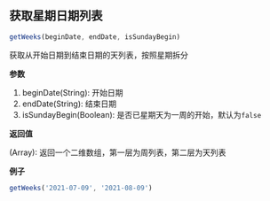 ## 获取星期日期列表

```js
getWeeks(beginDate, endDate, isSundayBegin)
```

获取从开始日期到结束日期的天列表，按照星期拆分

**参数**

1. beginDate(String): 开始日期
2. endDate(String): 结束日期
3. isSundayBegin(Boolean): 是否已星期天为一周的开始，默认为`false`

**返回值**

(Array): 返回一个二维数组，第一层为周列表，第二层为天列表

**例子**

```js
getWeeks('2021-07-09', '2021-08-09')
```

